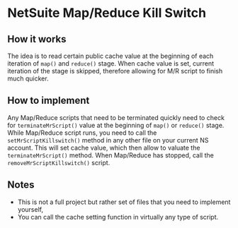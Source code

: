 # NetSuite Map/Reduce Kill Switch

## How it works
The idea is to read certain public cache value at the beginning of each iteration of `map()` and `reduce()` stage. When cache value is set, current iteration of the stage is skipped, therefore allowing for M/R script to finish much quicker.

## How to implement
Any Map/Reduce scripts that need to be terminated quickly need to check for `terminateMrScript()` value at the beginning of `map()` or `reduce()` stage.
While Map/Reduce script runs, you need to call the `setMrScriptKillswitch()` method in any other file on your current NS account. This will set cache value, which then allow to valuate the `terminateMrScript()` method.
When Map/Reduce has stopped, call the `removeMrScriptKillswitch()` script.

## Notes
* This is not a full project but rather set of files that you need to implement yourself,
* You can call the cache setting function in virtually any type of script.
